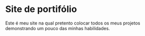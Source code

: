 # Site de portifólio

Este é meu site na qual pretento colocar todos os meus projetos demonstrando um pouco das minhas habilidades.
